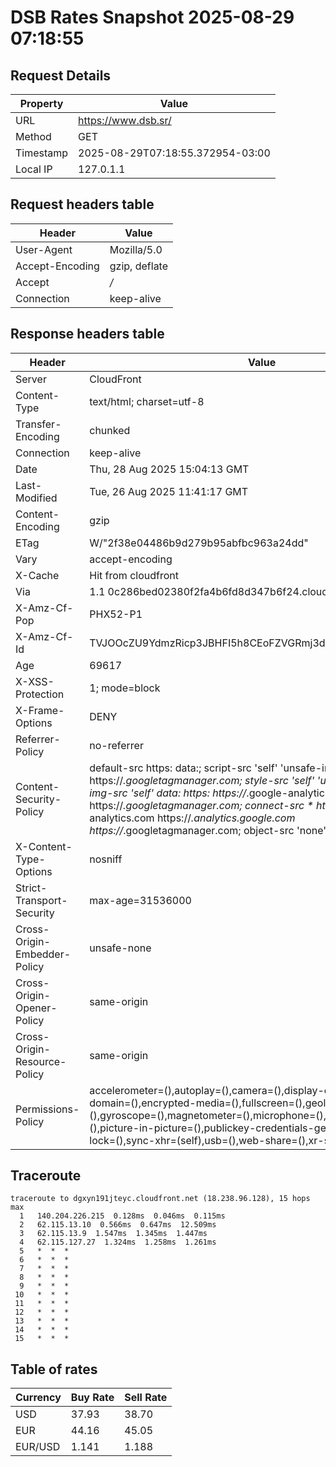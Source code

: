 # DSB Rates Snapshot 2025-08-29 07:18:55
## Request Details

| Property | Value |
|----------|-------|
| URL | https://www.dsb.sr/ |
| Method | GET |
| Timestamp | 2025-08-29T07:18:55.372954-03:00 |
| Local IP | 127.0.1.1 |
    
## Request headers table

| Header | Value |
|--------|-------|
| User-Agent | Mozilla/5.0 |
| Accept-Encoding | gzip, deflate |
| Accept | */* |
| Connection | keep-alive |

    
## Response headers table
| Header | Value |
|--------|-------|
| Server | CloudFront |
| Content-Type | text/html; charset=utf-8 |
| Transfer-Encoding | chunked |
| Connection | keep-alive |
| Date | Thu, 28 Aug 2025 15:04:13 GMT |
| Last-Modified | Tue, 26 Aug 2025 11:41:17 GMT |
| Content-Encoding | gzip |
| ETag | W/"2f38e04486b9d279b95abfbc963a24dd" |
| Vary | accept-encoding |
| X-Cache | Hit from cloudfront |
| Via | 1.1 0c286bed02380f2fa4b6fd8d347b6f24.cloudfront.net (CloudFront) |
| X-Amz-Cf-Pop | PHX52-P1 |
| X-Amz-Cf-Id | TVJOOcZU9YdmzRicp3JBHFI5h8CEoFZVGRmj3d4AYLyf418Qi4rQBw== |
| Age | 69617 |
| X-XSS-Protection | 1; mode=block |
| X-Frame-Options | DENY |
| Referrer-Policy | no-referrer |
| Content-Security-Policy | default-src https: data:; script-src 'self' 'unsafe-inline' https://*.googletagmanager.com; style-src 'self' 'unsafe-inline' data:; img-src 'self' data: https: https://*.google-analytics.com https://*.googletagmanager.com; connect-src * https://*.google-analytics.com https://*.analytics.google.com https://*.googletagmanager.com; object-src 'none' |
| X-Content-Type-Options | nosniff |
| Strict-Transport-Security | max-age=31536000 |
| Cross-Origin-Embedder-Policy | unsafe-none |
| Cross-Origin-Opener-Policy | same-origin |
| Cross-Origin-Resource-Policy | same-origin |
| Permissions-Policy | accelerometer=(),autoplay=(),camera=(),display-capture=(),document-domain=(),encrypted-media=(),fullscreen=(),geolocation=(),gyroscope=(),magnetometer=(),microphone=(),midi=(),payment=(),picture-in-picture=(),publickey-credentials-get=(),screen-wake-lock=(),sync-xhr=(self),usb=(),web-share=(),xr-spatial-tracking=() |

## Traceroute 

```
traceroute to dgxyn191jteyc.cloudfront.net (18.238.96.128), 15 hops max
  1   140.204.226.215  0.128ms  0.046ms  0.115ms 
  2   62.115.13.10  0.566ms  0.647ms  12.509ms 
  3   62.115.13.9  1.547ms  1.345ms  1.447ms 
  4   62.115.127.27  1.324ms  1.258ms  1.261ms 
  5   *  *  * 
  6   *  *  * 
  7   *  *  * 
  8   *  *  * 
  9   *  *  * 
 10   *  *  * 
 11   *  *  * 
 12   *  *  * 
 13   *  *  * 
 14   *  *  * 
 15   *  *  * 

```


## Table of rates

| Currency | Buy Rate | Sell Rate |
|----------|----------|-----------|
| USD | 37.93 | 38.70 |
| EUR | 44.16 | 45.05 |
| EUR/USD | 1.141 | 1.188 |
